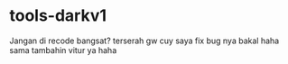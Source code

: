 # tools-darkv1
Jangan di recode bangsat? terserah gw cuy saya fix bug nya bakal haha sama tambahin vitur ya haha
